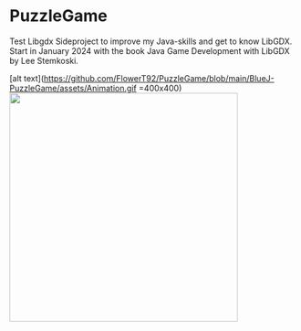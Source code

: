 # PuzzleGame
Test Libgdx
Sideproject to improve my Java-skills and get to know LibGDX.
Start in January 2024 with the book Java Game Development with LibGDX by Lee Stemkoski.

[alt text](https://github.com/FlowerT92/PuzzleGame/blob/main/BlueJ-PuzzleGame/assets/Animation.gif =400x400)
<img src="https://github.com/FlowerT92/PuzzleGame/blob/main/BlueJ-PuzzleGame/assets/Animation.gif" width="400" height="400">
